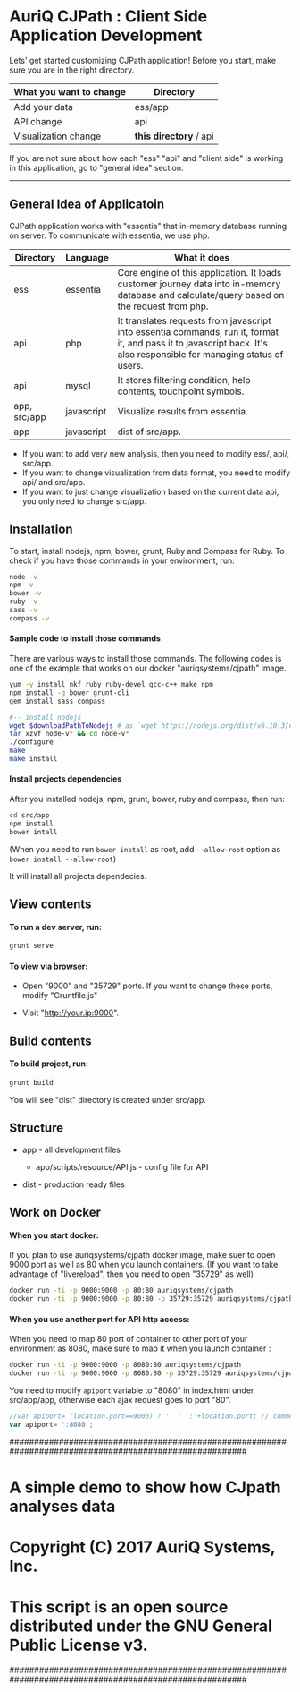 AuriQ CJPath : Client Side Application Development
===================

Lets' get started customizing CJPath application!
Before you start, make sure you are in the right directory. 

What you want to change| Directory
-------- | ---
Add your data|ess/app
API change|api
Visualization change|**this directory** / api

If you are not sure about how each "ess" "api" and "client side" is working in this application, go to "general idea" section.

----------

General Idea of Applicatoin 
-------------
CJPath application works with "essentia" that in-memory database running on server. To communicate with essentia, we use php.

Directory|Language| What it does
-------- | --- | ---
ess|essentia|Core engine of this application. It loads customer journey data into in-memory database and calculate/query based on the request from php.
api|php|It translates requests from javascript into essentia commands, run it, format it, and pass it to javascript back. It's also responsible for managing status of users.
api|mysql|It stores filtering condition, help contents, touchpoint symbols.
app, src/app|javascript|Visualize results from essentia.
app|javascript|dist of src/app.

 - If you want to add very new analysis, then you need to modify ess/, api/, src/app.
 - If you want to change visualization from data format, you need to modify api/ and src/app.
 - If you want to just change visualization based on the current data api, you only need to change src/app.


Installation
-------------

To start, install nodejs, npm, bower, grunt, Ruby and Compass for Ruby. To check if you have those commands in your environment, run:

	
```sh
node -v
npm -v
bower -v
ruby -v
sass -v
compass -v
```
 
#### Sample code to install those commands
There are various ways to install those commands.
The following codes is one of the example that works on our docker "auriqsystems/cjpath" image.

```sh
yum -y install nkf ruby ruby-devel gcc-c++ make npm
npm install -g bower grunt-cli
gem install sass compass

#-- install nodejs
wget $downloadPathToNodejs # as `wget https://nodejs.org/dist/v6.10.3/node-v6.10.3.tar.gz`
tar xzvf node-v* && cd node-v*
./configure
make
make install
```

#### Install projects dependencies

After you installed nodejs, npm, grunt, bower, ruby and compass, then run:
	
```sh
cd src/app
npm install
bower intall
```
	
(When you need to run `bower install` as root, add `--allow-root` option as `bower install --allow-root`)

It will install all projects dependecies.


View contents
------------

#### To run a dev server, run:

```sh
grunt serve
```

#### To view via browser:

* Open "9000" and "35729" ports.
	If you want to change these ports, modify "Gruntfile.js"
	
* Visit "http://your.ip:9000".


Build contents
------------

#### To build project, run:

```sh
grunt build
```

You will see "dist" directory is created under src/app.


Structure
---------

* app - all development files

	* app/scripts/resource/API.js - config file for API

* dist - production ready files


Work on Docker
---------

#### When you start docker:

If you plan to use auriqsystems/cjpath docker image, make suer to open 9000 port as well as 80 when you launch containers. 
(If you want to take advantage of "livereload", then you need to open "35729" as well)

```sh
docker run -ti -p 9000:9000 -p 80:80 auriqsystems/cjpath
docker run -ti -p 9000:9000 -p 80:80 -p 35729:35729 auriqsystems/cjpath # if you want to use "livereload"
```


#### When you use another port for API http access:

When you need to map 80 port of container to other port of your environment as 8080, make sure to map it when you launch container : 

```sh
docker run -ti -p 9000:9000 -p 8080:80 auriqsystems/cjpath
docker run -ti -p 9000:9000 -p 8080:80 -p 35729:35729 auriqsystems/cjpath
```

You need to modify `apiport` variable to "8080" in index.html under src/app/app, otherwise each ajax request goes to port "80".

```javascript
//var apiport= (location.port==9000) ? '' : ':'+location.port; // comment out this line
var apiport= ':8080';
```

########################################################################################################
# A simple demo to show how CJpath analyses data
# Copyright (C)  2017  AuriQ Systems, Inc.
# This script is an open source distributed under the GNU General Public License v3.
########################################################################################################
